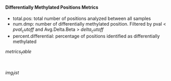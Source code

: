 #### Differentially Methylated Positions Metrics

* total.pos: total number of positions analyzed between all samples
* num.dmp: number of differentially methylated position. Filtered by pval < $pval_cutoff$ and Avg.Delta.Beta > $delta_cutoff$
* percent.differential: percentage of positions identified as differentially methylated

$metrics_table$

<br>

$img_list$
